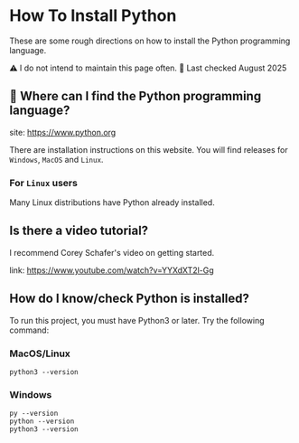 # How To Install Python
These are some rough directions on how to install the Python programming language.

⚠️ I do not intend to maintain this page often.
📆 Last checked August 2025

## 🐍 Where can I find the Python programming language?

site: https://www.python.org

There are installation instructions on this website. You will find releases for `Windows`, `MacOS` and `Linux`.

### For `Linux` users
Many Linux distributions have Python already installed.

## Is there a video tutorial?
I recommend Corey Schafer's video on getting started.

link: https://www.youtube.com/watch?v=YYXdXT2l-Gg

## How do I know/check Python is installed?

To run this project, you must have Python3 or later.  Try the following command:
### MacOS/Linux
```
python3 --version
```

### Windows
```
py --version
python --version
python3 --version
``` 
